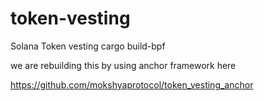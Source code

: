 # token-vesting
Solana Token vesting
cargo build-bpf

we are rebuilding this by using anchor framework here 

https://github.com/mokshyaprotocol/token_vesting_anchor
